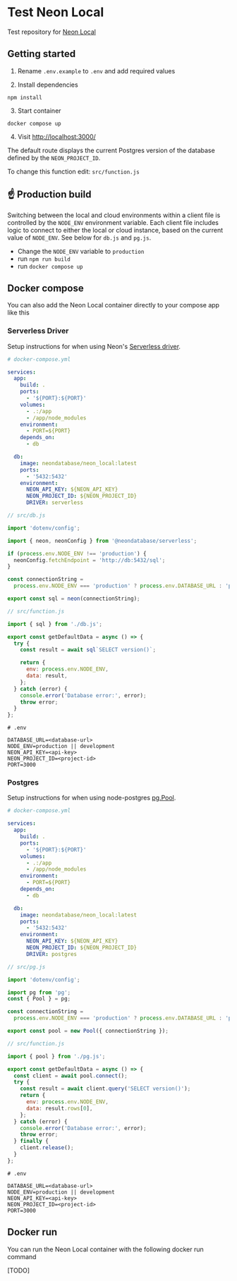 # Test Neon Local

Test repository for [Neon Local](https://hub.docker.com/r/neondatabase/neon_local)

## Getting started

1. Rename `.env.example` to `.env` and add required values

2. Install dependencies

```shell
npm install
```

3. Start container

```shell
docker compose up
```

4. Visit [http://localhost:3000/](http://localhost:3000/)

The default route displays the current Postgres version of the database defined by the `NEON_PROJECT_ID`.

To change this function edit: `src/function.js`

## ☝️ Production build

Switching between the local and cloud environments within a client file is controlled by the `NODE_ENV` environment variable. Each client file includes logic to connect to either the local or cloud instance, based on the current value of `NODE_ENV`. See below for `db.js` and `pg.js`.

- Change the `NODE_ENV` variable to `production`
- run `npm run build`
- run `docker compose up`

## Docker compose

You can also add the Neon Local container directly to your compose app like this

### Serverless Driver

Setup instructions for when using Neon's [Serverless driver](https://neon.tech/docs/serverless/serverless-driver).

```yml
# docker-compose.yml

services:
  app:
    build: .
    ports:
      - '${PORT}:${PORT}'
    volumes:
      - .:/app
      - /app/node_modules
    environment:
      - PORT=${PORT}
    depends_on:
      - db

  db:
    image: neondatabase/neon_local:latest
    ports:
      - '5432:5432'
    environment:
      NEON_API_KEY: ${NEON_API_KEY}
      NEON_PROJECT_ID: ${NEON_PROJECT_ID}
      DRIVER: serverless
```

```javascript
// src/db.js

import 'dotenv/config';

import { neon, neonConfig } from '@neondatabase/serverless';

if (process.env.NODE_ENV !== 'production') {
  neonConfig.fetchEndpoint = 'http://db:5432/sql';
}

const connectionString =
  process.env.NODE_ENV === 'production' ? process.env.DATABASE_URL : 'postgres://neon:npg@db:5432/neondb';

export const sql = neon(connectionString);
```

```javascript
// src/function.js

import { sql } from './db.js';

export const getDefaultData = async () => {
  try {
    const result = await sql`SELECT version()`;

    return {
      env: process.env.NODE_ENV,
      data: result,
    };
  } catch (error) {
    console.error('Database error:', error);
    throw error;
  }
};
```

```shell
# .env

DATABASE_URL=<database-url>
NODE_ENV=production || development
NEON_API_KEY=<api-key>
NEON_PROJECT_ID=<project-id>
PORT=3000
```

### Postgres

Setup instructions for when using node-postgres [pg.Pool](https://node-postgres.com/apis/pool).

```yml
# docker-compose.yml

services:
  app:
    build: .
    ports:
      - '${PORT}:${PORT}'
    volumes:
      - .:/app
      - /app/node_modules
    environment:
      - PORT=${PORT}
    depends_on:
      - db

  db:
    image: neondatabase/neon_local:latest
    ports:
      - '5432:5432'
    environment:
      NEON_API_KEY: ${NEON_API_KEY}
      NEON_PROJECT_ID: ${NEON_PROJECT_ID}
      DRIVER: postgres
```

```javascript
// src/pg.js

import 'dotenv/config';

import pg from 'pg';
const { Pool } = pg;

const connectionString =
  process.env.NODE_ENV === 'production' ? process.env.DATABASE_URL : 'postgres://neon:npg@db:5432/neondb';

export const pool = new Pool({ connectionString });
```

```javascript
// src/function.js

import { pool } from './pg.js';

export const getDefaultData = async () => {
  const client = await pool.connect();
  try {
    const result = await client.query('SELECT version()');
    return {
      env: process.env.NODE_ENV,
      data: result.rows[0],
    };
  } catch (error) {
    console.error('Database error:', error);
    throw error;
  } finally {
    client.release();
  }
};
```

```shell
# .env

DATABASE_URL=<database-url>
NODE_ENV=production || development
NEON_API_KEY=<api-key>
NEON_PROJECT_ID=<project-id>
PORT=3000
```

## Docker run

You can run the Neon Local container with the following docker run command

[TODO]
